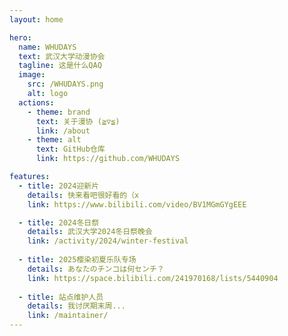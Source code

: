 ```yaml
---
layout: home

hero:
  name: WHUDAYS
  text: 武汉大学动漫协会
  tagline: 这是什么QAQ
  image:
    src: /WHUDAYS.png
    alt: logo
  actions:
    - theme: brand
      text: 关于漫协 (⁠≧⁠▽⁠≦⁠)
      link: /about
    - theme: alt
      text: GitHub仓库
      link: https://github.com/WHUDAYS

features:
  - title: 2024迎新片
    details: 快来看吧很好看的（x
    link: https://www.bilibili.com/video/BV1MGmGYgEEE

  - title: 2024冬日祭
    details: 武汉大学2024冬日祭晚会
    link: /activity/2024/winter-festival
  
  - title: 2025樱染初夏乐队专场
    details: あなたのチンコは何センチ？
    link: https://space.bilibili.com/241970168/lists/5440904
  
  - title: 站点维护人员
    details: 我讨厌期末周...
    link: /maintainer/
---
```


<style>
:root {
  --vp-home-hero-name-color: transparent;
  --vp-home-hero-name-background: -webkit-linear-gradient(120deg,rgb(215, 86, 81) 0%, rgb(254, 52, 76) 100%);

  --vp-home-hero-image-background-image: linear-gradient(-45deg,rgb(254, 52, 76) 50%, #47caff 50%);
  --vp-home-hero-image-filter: blur(44px);
}

@media (min-width: 640px) {
  :root {
    --vp-home-hero-image-filter: blur(56px);
  }
}

@media (min-width: 960px) {
  :root {
    --vp-home-hero-image-filter: blur(68px);
  }
}
</style>